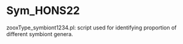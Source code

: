 # Sym_HONS22

zooxType_symbiont1234.pl: script used for identifying proportion of different symbiont genera.
